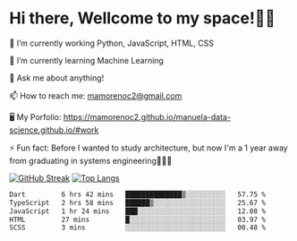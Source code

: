 # Hi there, Wellcome to my space!✌🏾

🔭 I’m currently working Python, JavaScript, HTML, CSS

🌱 I’m currently learning Machine Learning

💬 Ask me about anything!

📫 How to reach me: mamorenoc2@gmail.com

🖥️ My Porfolio: https://mamorenoc2.github.io/manuela-data-science.github.io/#work

⚡ Fun fact: Before I wanted to study architecture, but now I'm a 1 year away from graduating in systems engineering🤣🤣🤣

[![GitHub Streak](https://streak-stats.demolab.com/?user=mamorenoc2&theme=tokyonight_duo)](https://git.io/streak-stats)                 [![Top Langs](https://github-readme-stats.vercel.app/api/top-langs/?username=mamorenoc2&layout=compact&theme=tokyonight)](https://github.com/anuraghazra/github-readme-stats)

<!--START_SECTION:waka-->

```txt
Dart         6 hrs 42 mins   ██████████████▒░░░░░░░░░░   57.75 %
TypeScript   2 hrs 58 mins   ██████▒░░░░░░░░░░░░░░░░░░   25.67 %
JavaScript   1 hr 24 mins    ███░░░░░░░░░░░░░░░░░░░░░░   12.08 %
HTML         27 mins         █░░░░░░░░░░░░░░░░░░░░░░░░   03.97 %
SCSS         3 mins          ░░░░░░░░░░░░░░░░░░░░░░░░░   00.48 %
```

<!--END_SECTION:waka-->
